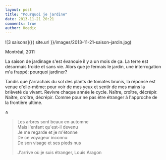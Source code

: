 ```yaml
---
layout: post
title: "Pourquoi je jardine"
date: 2013-11-21 20:21
comments: true
author: Hoedic
---
```


![3 saisons]({{ site.url }}/images/2013-11-21-saison-jardin.jpg)
<div class="photoattrib">Montréal, 2011</div>

La saison de jardinage s'est évanouie il y a un mois de ça. La terre est désormais froide et sans vie. Alors que je fermais le jardin, une interrogation m'a frappé: pourquoi jardiner?

Tandis que j'arrachais du sol des plants de tomates brunis, la réponse est venue d'elle-même: pour voir de mes yeux et sentir de mes mains la brièveté du vivant. Revivre chaque année le cycle. Naître, croître, décrépir. Naître, croître, décrépir. Comme pour ne pas être étranger à l'approche de la frontière ultime.

⁂

> Les arbres sont beaux en automne <br/>
> Mais l'enfant qu'est-il devenu<br/>
> Je me regarde et je m'étonne<br/>
> De ce voyageur inconnu<br/>
> De son visage et ses pieds nus
> <div class="attrib">J'arrive où je suis étranger, Louis Aragon</div>

